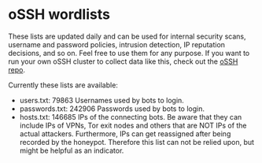 # oSSH wordlists
These lists are updated daily and can be used for internal security scans, username and password policies, intrusion detection, IP reputation decisions, and so on. Feel free to use them for any purpose. If you want to run your own oSSH cluster to collect data like this, check out the [oSSH repo](https://github.com/toxyl/ossh).  

Currently these lists are available:  
- users.txt: 79863                                                                                                                                                                                                                                                                                                                                                                                                                                        Usernames used by bots to login. 
- passwords.txt: 242906                                                                                                                                                                                                                                                                                                                                                                                                                                        Passwords used by bots to login. 
- hosts.txt: 146685                                                                                                                                                                                                                                                                                                                                                                                                                                        IPs of the connecting bots. Be aware that they can include IPs of VPNs, Tor exit nodes and others that are NOT IPs of the actual attackers. Furthermore, IPs can get reassigned after being recorded by the honeypot. Therefore this list can not be relied upon, but might be helpful as an indicator.
